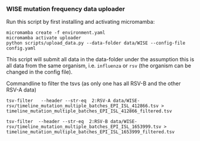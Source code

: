 ### WISE mutation frequency data uploader

Run this script by first installing and activating micromamba:

```
micromamba create -f environment.yaml
micromamba activate uploader
python scripts/upload_data.py --data-folder data/WISE --config-file config.yaml
```

This script will submit all data in the data-folder under the assumption this is all data from the same organism, i.e. `influenza` or `rsv` (the organism can be changed in the config file).


Commandline to filter the tsvs (as only one has all RSV-B and the other RSV-A data)
```
tsv-filter   --header --str-eq  2:RSV-A data/WISE-rsv/timeline_mutation_multiple_batches_EPI_ISL_412866.tsv > timeline_mutation_multiple_batches_EPI_ISL_412866_filtered.tsv

tsv-filter  --header --str-eq  2:RSV-B data/WISE-rsv/timeline_mutation_multiple_batches_EPI_ISL_1653999.tsv > timeline_mutation_multiple_batches_EPI_ISL_1653999_filtered.tsv
```